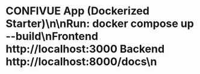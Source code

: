 # CONFIVUE App (Dockerized Starter)\n\nRun: docker compose up --build\nFrontend http://localhost:3000  Backend http://localhost:8000/docs\n